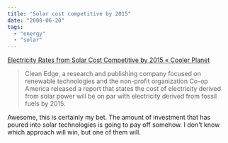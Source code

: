 ```yaml
---
title: "Solar cost competitive by 2015"
date: "2008-06-20"
tags: 
  - "energy"
  - "solar"
---
```


[Electricity Rates from Solar Cost Competitive by 2015 « Cooler Planet](http://blog.coolerplanet.com/2008/06/19/electricity-rates-from-solar-cost-competitive-by-2015/)

> Clean Edge, a research and publishing company focused on renewable technologies and the non-profit organization Co-op America released a report that states the cost of electricity derived from solar power will be on par with electricity derived from fossil fuels by 2015.

Awesome, this is certainly my bet. The amount of investment that has poured into solar technologies is going to pay off somehow. I don't know which approach will win, but one of them will.

